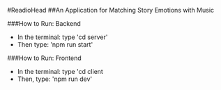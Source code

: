 #ReadioHead
##An Application for Matching Story Emotions with Music

###How to Run: Backend
- In the terminal: type 'cd server'
- Then type: 'npm run start'
  
###How to Run: Frontend
- In the terminal: type 'cd client
- Then, type: 'npm run dev'

